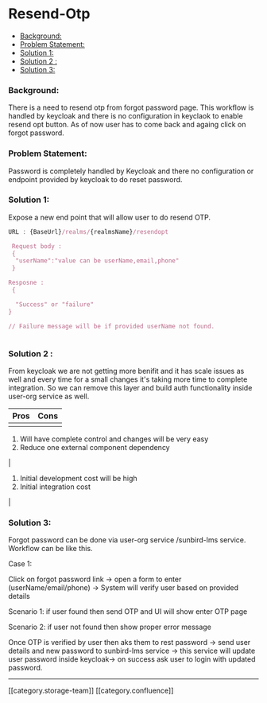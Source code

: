 # Resend-Otp

* [Background:](Resend-Otp.md#background:)
* [Problem Statement:](Resend-Otp.md#problem-statement:)
* [Solution 1:](Resend-Otp.md#solution-1:)
* [Solution 2 :](Resend-Otp.md#solution-2-:)
* [Solution 3:](Resend-Otp.md#solution-3:)

### Background:

There is a need to resend otp from forgot password page. This workflow is handled by keycloak and there is no configuration in keyclaok to enable resend opt button. As of now user has to come back and againg click on forgot password.

### Problem Statement:

Password is completely handled by Keycloak and there no configuration or endpoint provided by keycloak to do reset password.

### Solution 1:

&#x20;Expose a new end point that will allow user to do resend OTP.

```js
URL : {BaseUrl}/realms/{realmsName}/resendopt

 Request body :
 {
  "userName":"value can be userName,email,phone"
 }

Resposne :
 {

  "Success" or "failure" 
}

// Failure message will be if provided userName not found.



```

### Solution 2 :

&#x20;From keycloak we are not getting more benifit  and it has scale issues as well  and every time for a small changes it's taking more time to complete integration. So we can remove this layer and build auth functionality inside user-org service as well.

| Pros | Cons​ |
| ---- | ----- |
|      |       |

1. Will have complete control and changes will be very easy
2. Reduce one external component dependency

|

1. Initial development cost will be high
2. Initial integration cost

|

### Solution 3:

Forgot password can be done via user-org service /sunbird-lms service. Workflow can be like this.

&#x20;Case 1:&#x20;

&#x20;           Click on forgot password link →  open a form to enter (userName/email/phone) → System will verify user based on provided details&#x20;

&#x20;                Scenario 1:  if user found then send OTP and UI will show enter OTP page

&#x20;               Scenario 2: if user not found then show proper error message

&#x20;           Once OTP is verified by user then aks them to rest password → send user details and new password to sunbird-lms service  → this service will update user password inside keycloak→ on success ask user to login with updated password.

***

\[\[category.storage-team]] \[\[category.confluence]]

